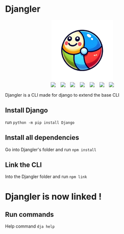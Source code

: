 # Djangler

<div align="center">
    <img src="./Djangler-icon.png" width="200" class="">
</div>

<div align="center">
    <img src="https://img.shields.io/badge/powershell-5391FE?style=for-the-badge&logo=powershell&logoColor=white">
    &nbsp;&nbsp;
    <img src="https://img.shields.io/badge/Maintained%3F-yes-green.svg">
    &nbsp;&nbsp;
    <img src="https://img.shields.io/github/license/Arquake/Djangler.svg">
    &nbsp;&nbsp;
    <img src="https://img.shields.io/github/stars/Arquake/Djangler.svg">
    &nbsp;&nbsp;
    <img src="https://img.shields.io/github/downloads/Arquake/Djangler/total.svg">
    &nbsp;&nbsp;
    <img src="https://img.shields.io/badge/Made%20with-Node js-1f425f.svg">
    &nbsp;&nbsp;
    <img src="https://img.shields.io/badge/version-1.1.1-blue.svg">
</div>

Djangler is a CLI made for django to extend the base CLI


## Install Django
run `python -m pip install Django`

## Install all dependencies
Go into Djangler's folder and run
``npm install``

## Link the CLI
Into the Djangler folder and run
``npm link``

# Djangler is now linked !

## Run commands

Help command ``dja help``
